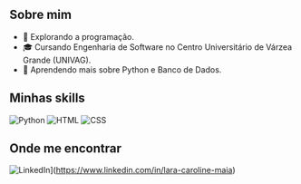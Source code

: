 ## **Sobre mim**
- 🤔 Explorando a programação.
- 🎓 Cursando Engenharia de Software no Centro Universitário de Várzea Grande (UNIVAG).
- 🌱 Aprendendo mais sobre Python e Banco de Dados.

## **Minhas skills**
![Python](https://img.shields.io/badge/-Python-333333?style=flat&logo=Python&logoColor=white)
![HTML](https://img.shields.io/badge/-HTML-333333?style=flat&logo=HTML5&logoColor=E34F26)
![CSS](https://img.shields.io/badge/-CSS-333333?style=flat&logo=CSS3&logoColor=1572B6)

## **Onde me encontrar**
![LinkedIn](https://img.shields.io/badge/-Lara%20Caroline-blue?style=flat-square&logo=Linkedin&logoColor=white&link=https://www.linkedin.com/in/lara-caroline-maia)](https://www.linkedin.com/in/lara-caroline-maia)
